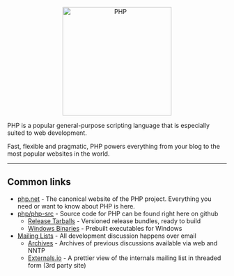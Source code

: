 <p align="center">
  <img align="center" src="https://www.php.net/images/logos/php-logo.svg" height="250" alt="PHP">
</p>


PHP is a popular general-purpose scripting language that is especially suited to web development.

Fast, flexible and pragmatic, PHP powers everything from your blog to the most popular websites in the world.

---

## Common links

* [php.net](https://www.php.net) - The canonical website of the PHP project.  Everything you need or want to know about PHP is here.
* [php/php-src](https://github.com/php/php-src) - Source code for PHP can be found right here on github
  * [Release Tarballs](https://php.net/downloads) - Versioned release bundles, ready to build
  * [Windows Binaries](https://windows.php.net) - Prebuilt executables for Windows
* [Mailing Lists](https://php.net/mailing-lists.php) - All development discussion happens over email
  * [Archives](https://news.php.net) - Archives of previous discussions available via web and NNTP
  * [Externals.io](https://externals.io) - A prettier view of the internals mailing list in threaded form (3rd party site)

